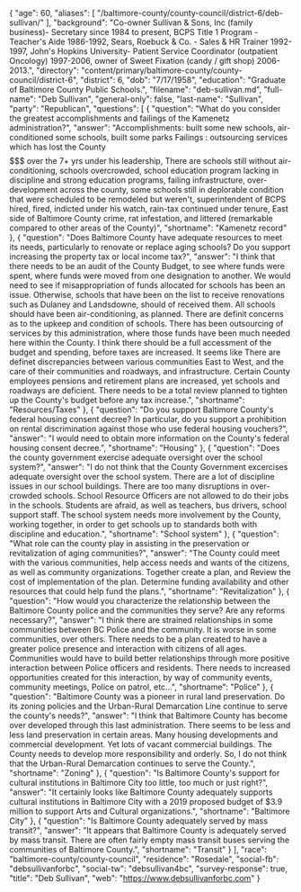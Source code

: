 {
  "age": 60,
  "aliases": [
    "/baltimore-county/county-council/district-6/deb-sullivan/"
  ],
  "background": "Co-owner Sullivan & Sons, Inc (family business)- Secretary since 1984 to present, BCPS Title 1 Program - Teacher's Aide 1986-1992, Sears, Roebuck & Co. - Sales & HR Trainer 1992-1997, John's Hopkins University- Patient Service Coordinator (outpatient Oncology) 1997-2006, owner of Sweet Fixation (candy / gift shop) 2006-2013.",
  "directory": "content/primary/baltimore-county/county-council/district-6",
  "district": 6,
  "dob": "7/17/1958",
  "education": "Graduate of Baltimore County Public Schools.",
  "filename": "deb-sullivan.md",
  "full-name": "Deb Sullivan",
  "general-only": false,
  "last-name": "Sullivan",
  "party": "Republican",
  "questions": [
    {
      "question": "What do you consider the greatest accomplishments and failings of the Kamenetz administration?",
      "answer": "Accomplishments: built some new schools, air-conditioned some schools, built some parks  Failings : outsourcing services which has lost the County $$$$$$$ over the 7+ yrs under his leadership, There are schools still without air-conditioning, schools overcrowded, school education program lacking in discipline and strong education programs, failing infrastructure, over-development across the county, some schools still in deplorable condition that were scheduled to be remodeled but weren't, superintendent of BCPS hired, fired, indicted under his watch, rain-tax continued under tenure, East side of Baltimore County crime, rat infestation, and littered (remarkable compared to other areas of the County)",
      "shortname": "Kamenetz record"
    },
    {
      "question": "Does Baltimore County have adequate resources to meet its needs, particularly to renovate or replace aging schools? Do you support increasing the property tax or local income tax?",
      "answer": "I think that there needs to be an audit of the County Budget, to see where funds were spent, where funds were moved from one designation to another.  We would need to see if misappropriation of funds allocated for schools has been an issue. Otherwise, schools that have been on the list to receive renovations such as Dulaney and Landsdowne, should of received them. All schools should have been air-conditioning, as planned. There are definit concerns as to the upkeep and condition of schools.  There has been outsourcing of services by this administration, where those funds have been much needed here within the County.  I think there should be a full accessment of the budget and spending, before taxes are increased. It seems like There are definet discrepancies between various communities East to West, and the care of their communities and roadways, and infrastructure.  Certain County employees pensions and retirement plans are increased, yet schools and roadways are deficient. There needs to be a total review planned to tighten up the County's budget before any tax increase.",
      "shortname": "Resources/Taxes"
    },
    {
      "question": "Do you support Baltimore County's federal housing consent decree? In particular, do you support a prohibition on rental discrimination against those who use federal housing vouchers?",
      "answer": "I would need to obtain more information on the County's federal housing consent decree.",
      "shortname": "Housing"
    },
    {
      "question": "Does the county government exercise adequate oversight over the school system?",
      "answer": "I do not think that the County Government excercises adequate oversight over the school system. There are a lot of discipline issues in our school buildings. There are too many disruptions in over-crowded schools. School Resource Officers are not allowed to do their jobs in the schools. Students are afraid, as well as teachers, bus drivers, school support staff. The school system needs more involvement by the County, working together, in order to get schools up to standards both with discipline and education.",
      "shortname": "School system"
    },
    {
      "question": "What role can the county play in assisting in the preservation or revitalization of aging communities?",
      "answer": "The County could meet with the various communities, help access needs and wants of the citizens, as well as community organizations. Together create a plan, and Review the cost of implementation of the plan. Determine funding availability and other resources that could help fund the plans.",
      "shortname": "Revitalization"
    },
    {
      "question": "How would you characterize the relationship between the Baltimore County police and the communities they serve? Are any reforms necessary?",
      "answer": "I think there are strained relationships in some communities between BC Police and the community. It is worse in some communities, over others. There needs to be a plan created to have a greater police presence and interaction with citizens of all ages. Communities would have to build better relationships through more positive interaction between Police officers and residents. There needs to increased opportunities created for this interaction, by way of community events, community meetings, Police on patrol, etc...",
      "shortname": "Police"
    },
    {
      "question": "Baltimore County was a pioneer in rural land preservation. Do its zoning policies and the Urban-Rural Demarcation Line continue to serve the county's needs?",
      "answer": "I think that Baltimore County has become over developed through this last administration. There seems to be less and less land preservation in certain areas. Many housing developments and commercial development. Yet lots of vacant commercial buildings. The County needs to develop more responsibility and orderly. So, I do not think that the Urban-Rural Demarcation continues to serve the County.",
      "shortname": "Zoning"
    },
    {
      "question": "Is Baltimore County's support for cultural institutions in Baltimore City too little, too much or just right?",
      "answer": "It certainly looks like Baltimore County adequately supports cultural institutions in Baltimore City with a 2019 proposed budget of $3.9 million to support Arts and Cultural organizations.",
      "shortname": "Baltimore City"
    },
    {
      "question": "Is Baltimore County adequately served by mass transit?",
      "answer": "It appears that Baltimore County is adequately served by mass transit. There are often fairly empty mass transit buses serving the communities of Baltimore County.",
      "shortname": "Transit"
    }
  ],
  "race": "baltimore-county/county-council",
  "residence": "Rosedale",
  "social-fb": "debsullivanforbc",
  "social-tw": "debsullivan4bc",
  "survey-response": true,
  "title": "Deb Sullivan",
  "web": "https://www.debsullivanforbc.com"
}
